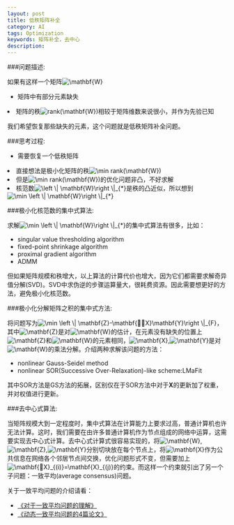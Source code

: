 ```yaml
---
layout: post
title: 低秩矩阵补全
category: AI
tags: Optimization
keywords: 矩阵补全，去中心
description: 
---
```


###问题描述:
<div>如果有这样一个矩阵<img src="http://latex.codecogs.com/gif.latex?\mathbf{W}" title="\mathbf{W}" /></div>

- 矩阵中有部分元素缺失
<li>矩阵的秩<img src="http://latex.codecogs.com/gif.latex?rank(\mathbf{W})" title="rank(\mathbf{W})" />相较于矩阵维数来说很小，并作为先验已知</li>


我们希望恢复那些缺失的元素，这个问题就是低秩矩阵补全问题。      


###思考过程:

- 需要恢复一个低秩矩阵
<li>直接想法是极小化矩阵的秩<img src="http://latex.codecogs.com/gif.latex?\min&space;rank(\mathbf{W})" title="\min rank(\mathbf{W})" /></li>
<li>但是<img src="http://latex.codecogs.com/gif.latex?\min&space;rank(\mathbf{W})" title="\min rank(\mathbf{W})" />的优化问题非凸，不好求解</li>
<li>核范数<img src="http://latex.codecogs.com/gif.latex?\left&space;\|&space;\mathbf{W}\right&space;\|_{*}" title="\left \| \mathbf{W}\right \|_{*}" />是秩的凸近似，所以想到<img src="http://latex.codecogs.com/gif.latex?\min&space;\left&space;\|&space;\mathbf{W}\right&space;\|_{*}" title="\min \left \| \mathbf{W}\right \|_{*}" /></li>

###极小化核范数的集中式算法:

<div>求解<img src="http://latex.codecogs.com/gif.latex?\min&space;\left&space;\|&space;\mathbf{W}\right&space;\|_{*}" title="\min \left \| \mathbf{W}\right \|_{*}" />的集中式算法有很多，比如：</div>

- singular value thresholding algorithm
- fixed-point shrinkage algorithm
- proximal gradient algorithm
- ADMM


但如果矩阵规模和秩增大，以上算法的计算代价也增大，因为它们都需要求解奇异值分解(SVD)。SVD中求伪逆的步骤运算量大，很耗费资源。因此需要想更好的方法，避免极小化核范数。

###极小化分解矩阵之积的集中式方法:

<div>将问题写为<img src="http://latex.codecogs.com/gif.latex?\min&space;\left&space;\|&space;\mathbf{Z}-\mathbf{X}\mathbf{Y}\right&space;\|_{F}" title="\min \left \| \mathbf{Z}-\mathbf{X}\mathbf{Y}\right \|_{F}" />，其中<img src="http://latex.codecogs.com/gif.latex?\mathbf{Z}" title="\mathbf{Z}" />是对<img src="http://latex.codecogs.com/gif.latex?\mathbf{W}" title="\mathbf{W}" />的估计，在元素没有缺失的位置上<img src="http://latex.codecogs.com/gif.latex?\mathbf{Z}" title="\mathbf{Z}" />和<img src="http://latex.codecogs.com/gif.latex?\mathbf{W}" title="\mathbf{W}" />的元素相同，<img src="http://latex.codecogs.com/gif.latex?\mathbf{X}" title="\mathbf{X}" />,<img src="http://latex.codecogs.com/gif.latex?\mathbf{Y}" title="\mathbf{Y}" />是对<img src="http://latex.codecogs.com/gif.latex?\mathbf{W}" title="\mathbf{W}" />的乘法分解。介绍两种求解该问题的方法：


- nonlinear Gauss-Seidel method
- nonlinear SOR(Successive Over-Relaxation)-like scheme:LMaFit


其中SOR方法是GS方法的拓展，区别仅在于SOR方法中对于**X**的更新加了权重，并对权值进行更新。

###去中心式算法:

<div>当矩阵规模大到一定程度时，集中式算法在计算能力上要求过高，普通计算机也许无法计算。这时，我们需要在由许多普通计算机作为节点组成的网络中运算，这需要实现去中心式计算。去中心式计算式很容易实现的，将<img src="http://latex.codecogs.com/gif.latex?\mathbf{W}" title="\mathbf{W}" />,<img src="http://latex.codecogs.com/gif.latex?\mathbf{Z}" title="\mathbf{Z}" />,<img src="http://latex.codecogs.com/gif.latex?\mathbf{Y}" title="\mathbf{Y}" />分别切块放在每个节点上，将<img src="http://latex.codecogs.com/gif.latex?\mathbf{X}" title="\mathbf{X}" />作为公共信息在网络各个邻居节点间交换，优化问题形式不变，但需要加上<img src="http://latex.codecogs.com/gif.latex?\mathbf{X}_{(i)}=\mathbf{X}_{(j)}" title="\mathbf{X}_{(i)}=\mathbf{X}_{(j)}" />的约束。而这样一个约束就引出了另一个子问题：一致平均(average consensus)问题。

关于一致平均问题的介绍请看：

- [《对于一致平均问题的理解》](http://painterlin.com/2014/08/22/Average-Consensus.html)
- [《动态一致平均问题的4篇论文》](http://painterlin.com/2014/08/31/Papers-about-average-consensus.html)






